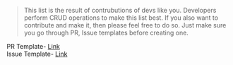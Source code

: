 > This list is the result of contrubutions of devs like you. Developers perform CRUD operations to make this list best. If you also  want to contribute and make it, then please feel free to do so. Just make sure you go through PR, Issue templates before creating one.   

PR Template- [Link](https://github.com/gdgnewdelhi/javascript/blob/master/.github/PULL_REQUEST_TEMPLATE.md)   
Issue Template- [Link](https://github.com/gdgnewdelhi/javascript/blob/master/.github/ISSUE_TEMPLATE.md)
